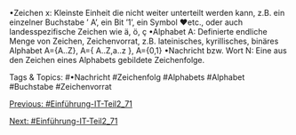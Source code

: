 •Zeichen x: Kleinste Einheit die nicht weiter unterteilt werden kann, z.B. ein einzelner Buchstabe ’ A’, ein Bit ’1’, ein 
Symbol ♥etc., oder auch landesspezifische Zeichen wie ä, ö, ç
•Alphabet A: Definierte endliche Menge von Zeichen, Zeichenvorrat, z.B. lateinisches, kyrillisches, binäres Alphabet 
A={A..Z}, A={ A..Z,a..z }, A={0,1}
•Nachricht bzw. Wort N: Eine aus den Zeichen eines Alphabets gebildete Zeichenfolge.

   Tags & Topics:
   #•Nachricht
   #Zeichenfolg
   #Alphabets
   #Alphabet
   #Buchstabe
   #Zeichenvorrat

[Previous: #Einführung-IT-Teil2_71](Einführung-IT-Teil2_71.md)

[Next: #Einführung-IT-Teil2_71](Einführung-IT-Teil2_71.md)